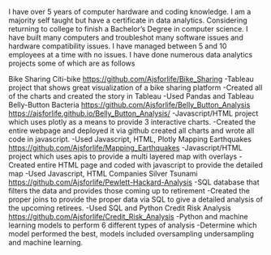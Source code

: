 I have over 5 years of computer hardware and coding knowledge. I am a majority self taught but have a certificate in data analytics. Considering returning to college to finish a Bachelor’s Degree in computer science. I have built many computers and troubleshot many software issues and hardware compatibility issues. I have managed between 5 and 10 employees at a time with no issues. I have done numerous data analytics projects some of which are as follows

Bike Sharing Citi-bike                          https://github.com/Ajsforlife/Bike_Sharing
-Tableau project that shows great visualization of a bike sharing platform
-Created all of the charts and created the story in Tableau
-Used Pandas and Tableau
Belly-Button Bacteria                      https://github.com/Ajsforlife/Belly_Button_Analysis https://ajsforlife.github.io/Belly_Button_Analysis/
-Javascript/HTML project which uses plotly as a means to provide 3 interactive charts.
-Created the entire webpage and deployed it via github created all charts and wrote all
code in javascript.
-Used Javascript, HTML, Plotly
Mapping Earthquakes                     https://github.com/Ajsforlife/Mapping_Earthquakes
-Javascript/HTML project which uses apis to provide a multi layered map with overlays
-Created entire HTML page and coded with javascript to provide the detailed map
-Used Javascript, HTML
Companies Silver Tsunami                    https://github.com/Ajsforlife/Pewlett-Hackard-Analysis
-SQL database that filters the data and provides those coming up to retirement
-Created the proper joins to provide the proper data via SQL to give a detailed analysis
of the upcoming retirees.
-Used SQL and Python
Credit Risk Analysis                        https://github.com/Ajsforlife/Credit_Risk_Analysis
-Python and machine learning models to perform 6 different types of analysis
-Determine which model performed the best, models included oversampling undersampling and machine learning.
